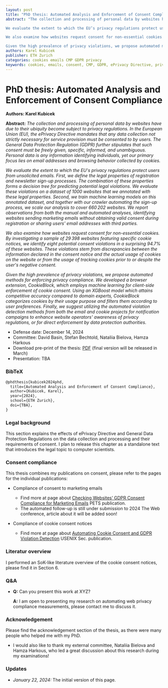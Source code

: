 ```yaml
---
layout: post
title: "PhD thesis: Automated Analysis and Enforcement of Consent Compliance"
abstract: "The collection and processing of personal data by websites have due to their ubiquity become subject to privacy regulations. In the European Union (EU), the ePrivacy Directive mandates that any data collection not strictly necessary for service provision must be consented to by users. The General Data Protection Regulation (GDPR) further stipulates that such consent must be freely given, specific, informed, and unambiguous. Personal data is any information identifying individuals, yet our primary focus lies on email addresses and browsing behavior collected by cookies.

We evaluate the extent to which the EU’s privacy regulations protect users from unsolicited emails. First, we define the legal properties of registration and newsletter sign-up processes. The combination of these properties forms a decision tree for predicting potential legal violations. We evaluate these violations on a dataset of 1000 websites that we annotated with these legal properties. Second, we train machine learning models on this annotated dataset, and together with our crawler automating the sign-up process, we scale our analysis to cover 660 202 websites. We report observations from both the manual and automated analyses, identifying websites sending marketing emails without obtaining valid consent during registration or sharing users’ email addresses with third parties.

We also examine how websites request consent for non-essential cookies. By investigating a sample of 29 398 websites featuring specific cookie notices, we identify eight potential consent violations in a surprising 94.7% of these websites. These violations stem from discrepancies between the information declared in the consent notice and the actual usage of cookies on the website or from the usage of tracking cookies prior to or despite the user’s negative consent.

Given the high prevalence of privacy violations, we propose automated methods for enforcing privacy compliance. We developed a browser extension, CookieBlock, which employs machine learning for client-side enforcement of cookie consent. Using an XGBoost model which attains competitive accuracy compared to domain experts, CookieBlock categorizes cookies by their usage purpose and filters them according to user preferences. Finally, we suggest utilizing the automated violation detection methods from both the email and cookie projects for notification campaigns to enhance website operators’ awareness of privacy regulations, or for direct enforcement by data protection authorities."
authors: Karel Kubicek
publisher: ETH Zurich
categories: cookies emails CMP GDPR privacy
keywords: cookies, emails, consent, CMP, GDPR, ePrivacy Directive, privacy
---
```


# PhD thesis: Automated Analysis and Enforcement of Consent Compliance

**Authors: Karel Kubicek**

**Abstract:** *The collection and processing of personal data by websites have due to their ubiquity become subject to privacy regulations. In the European Union (EU), the ePrivacy Directive mandates that any data collection not strictly necessary for service provision must be consented to by users. The General Data Protection Regulation (GDPR) further stipulates that such consent must be freely given, specific, informed, and unambiguous. Personal data is any information identifying individuals, yet our primary focus lies on email addresses and browsing behavior collected by cookies.*

*We evaluate the extent to which the EU's privacy regulations protect users from unsolicited emails. First, we define the legal properties of registration and newsletter sign-up processes. The combination of these properties forms a decision tree for predicting potential legal violations. We evaluate these violations on a dataset of 1000 websites that we annotated with these legal properties. Second, we train machine learning models on this annotated dataset, and together with our crawler automating the sign-up process, we scale our analysis to cover 660 202 websites. We report observations from both the manual and automated analyses, identifying websites sending marketing emails without obtaining valid consent during registration or sharing users' email addresses with third parties.*

*We also examine how websites request consent for non-essential cookies. By investigating a sample of 29 398 websites featuring specific cookie notices, we identify eight potential consent violations in a surprising 94.7% of these websites. These violations stem from discrepancies between the information declared in the consent notice and the actual usage of cookies on the website or from the usage of tracking cookies prior to or despite the user's negative consent.*

*Given the high prevalence of privacy violations, we propose automated methods for enforcing privacy compliance. We developed a browser extension, CookieBlock, which employs machine learning for client-side enforcement of cookie consent. Using an XGBoost model which attains competitive accuracy compared to domain experts, CookieBlock categorizes cookies by their usage purpose and filters them according to user preferences. Finally, we suggest utilizing the automated violation detection methods from both the email and cookie projects for notification campaigns to enhance website operators' awareness of privacy regulations, or for direct enforcement by data protection authorities.*

* Defense date: December 14, 2024
* Committee: David Basin, Stefan Bechtold, Nataliia Bielova, Hamza Harkous
* Download pre-print of the thesis: [PDF](https://karelkubicek.github.io/assets/pdf/PhD_thesis_Karel_Kubicek.pdf) (final version will be released in March)
* Presentation: TBA

### BibTeX

```latex
@phdthesis{kubicek2024phd,
  title={Automated Analysis and Enforcement of Consent Compliance},
  author={Kubicek, Karel},
  year={2024},
  school={ETH Zurich},
  doi={TBA},
}
```

### Legal background

This section explains the effects of ePrivacy Directive and General Data Protection Regulations on the data collection and processing and their requirements of consent. I plan to release this chapter as a standalone text that introduces the legal topic to computer scientists.

### Consent compliance

This thesis combines my publications on consent, please refer to the pages for the individual publications:

* Compliance of consent to marketing emails
    * Find more at page about [Checking Websites’ GDPR Consent Compliance for Marketing Emails](https://karelkubicek.github.io/post/reg-pets) PETS publication.
    * The automated follow-up is still under submission to 2024 The Web conference, article about it will be added soon!

* Compliance of cookie consent notices
    * Find more at page about [Automating Cookie Consent and GDPR Violation Detection](https://karelkubicek.github.io/post/cookieblock) USENIX Sec. publication.


### Literatur overview

I performed an SoK-like literature overview of the cookie consent notices, please find it in Section 6.

### Q&A

* **Q:** Can you present this work at XYZ?

  **A:** I am open to presenting my research on automating web privacy compliance measurements, please contact me to discuss it.



### Acknowledgement

Please find the acknowledgement section of the thesis, as there were many people who helped me with my PhD.

 * I would also like to thank my external committee, Nataliia Bielova and Hamza Harkous, who led a great discussion about this research during my examinations!

### Updates

* *January 22, 2024:* The initial version of this page.

